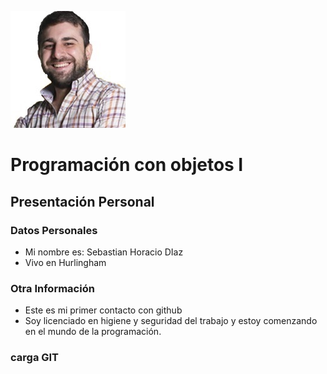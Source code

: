 ![Logo UNAHUR](./Foto.jpg)

# Programación con objetos I
## Presentación Personal

### Datos Personales
- Mi nombre es: Sebastian Horacio DIaz
- Vivo en Hurlingham


### Otra Información
- Este es mi primer contacto con github
- Soy licenciado en higiene y seguridad del trabajo y estoy comenzando en el mundo de la programación.

### carga GIT


